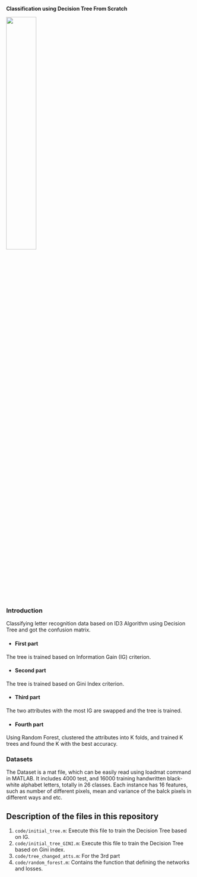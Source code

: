 **Classification using Decision Tree From Scratch**


<img src='https://miro.medium.com/max/1400/0*YEwFetXQGPB8aDFV' width="40%" />





### Introduction
Classifying letter recognition data based on ID3 Algorithm using Decision Tree and got the confusion matrix.

- #### First part
The tree is trained based on Information Gain (IG) criterion.

- #### Second part
The tree is trained based on Gini Index criterion.

- #### Third part
The two attributes with the most IG are swapped and the tree is trained.

- #### Fourth part

Using Random Forest, clustered the attributes into K folds, and trained K trees and found the K with the best accuracy.



###  Datasets

The Dataset is a mat file, which can be easily read using loadmat command in MATLAB.
It includes 4000 test, and 16000 training handwritten black-white alphabet letters, totally in 26 classes.
Each instance has 16 features, such as number of different pixels, mean and variance of the balck pixels in different ways and etc.

## Description of the files in this repository

1) ``code/initial_tree.m``: Execute this file to train the Decision Tree based on IG.
2) ``code/initial_tree_GINI.m``: Execute this file to train the Decision Tree based on Gini index. 
3) ``code/tree_changed_atts.m``: For the 3rd part
4) ``code/random_forest.m``: Contains the function that defining the networks and losses.



